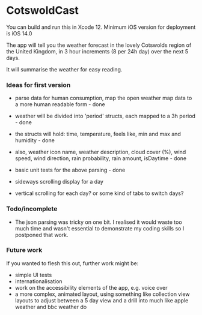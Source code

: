 #  CotswoldCast

You can build and run this in Xcode 12. Minimum iOS version for deployment is iOS 14.0

The app will tell you the weather forecast in the lovely Cotswolds region of the United Kingdom, in 3 hour increments (8 per 24h day)
over the next 5 days.

It will summarise the weather for easy reading.

### Ideas for first version

- parse data for human consumption, map the open weather map data to a more human readable form - done
- weather will be divided into 'period' structs, each mapped to a 3h period - done
- the structs will hold: time, temperature, feels like, min and max and humidity - done
- also, weather icon name, weather description, cloud cover (%), wind speed, wind direction, rain probability, rain amount, isDaytime - done
- basic unit tests for the above parsing - done

- sideways scrolling display for a day
- vertical scrolling for each day? or some kind of tabs to switch days?


### Todo/incomplete

- The json parsing was tricky on one bit. I realised it would waste too much time and wasn't essential to demonstrate my coding skills
so I postponed that work.

### Future work

If you wanted to flesh this out, further work might be:
- simple UI tests
- internationalisation
- work on the accessibility elements of the app, e.g. voice over
- a more complex, animated layout, using something like collection view layouts to adjust between a 5 day view and a drill into
much like apple weather and bbc weather do
